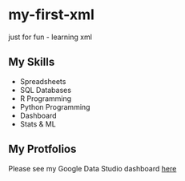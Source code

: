# my-first-xml
just for fun - learning xml


## My Skills

- Spreadsheets
- SQL Databases
- R Programming
- Python Programming
- Dashboard
- Stats & ML

## My Protfolios

Please see my Google Data Studio dashboard [here](https://www.google.com)
